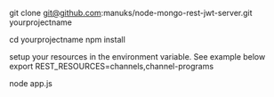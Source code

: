 git clone git@github.com:manuks/node-mongo-rest-jwt-server.git yourprojectname

cd yourprojectname
npm install

setup your resources in the environment variable. See example below
export REST_RESOURCES=channels,channel-programs

node app.js

